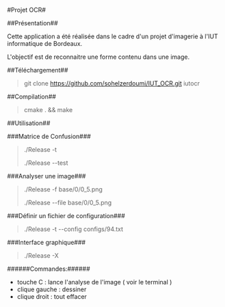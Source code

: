 #Projet OCR#

##Présentation##

Cette application a été réalisée dans le cadre d'un projet d'imagerie à l'IUT informatique de Bordeaux.

L'objectif est de reconnaitre une forme contenu dans une image.

##Téléchargement##

> git clone https://github.com/sohelzerdoumi/IUT_OCR.git iutocr

##Compilation##

> cmake . &&  make

##Utilisation##

###Matrice de Confusion###
> ./Release -t 
>
> ./Release --test

###Analyser une image###
> ./Release -f base/0/0_5.png
>
> ./Release --file base/0/0_5.png

###Définir un fichier de configuration###
>./Release -t --config configs/94.txt

###Interface graphique###
>./Release -X

######Commandes:######
*  touche C : lance l'analyse de l'image ( voir le terminal )
*  clique gauche : dessiner 
*  clique droit  : tout effacer



